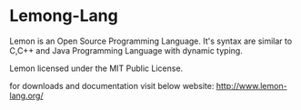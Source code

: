 # Lemong-Lang

Lemon is an Open Source Programming Language. It's syntax are similar to C,C++ and Java Programming Language with dynamic typing.

Lemon licensed under the MIT Public License.

for downloads and documentation visit below website:
<a href="http://www.lemon-lang.org/">http://www.lemon-lang.org/</a>
